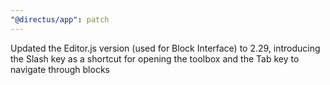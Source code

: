 ```yaml
---
"@directus/app": patch
---
```


Updated the Editor.js version (used for Block Interface) to 2.29, introducing the Slash key as a shortcut for opening the toolbox and the Tab key to navigate through blocks
